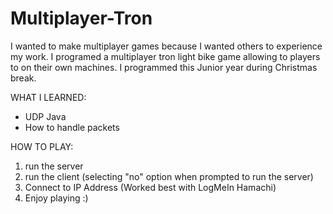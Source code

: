 # Multiplayer-Tron
I wanted to make multiplayer games because I wanted others to experience my work. I programed a multiplayer tron light bike game allowing 
to players to on their own machines. I programmed this Junior year during Christmas break.

WHAT I LEARNED:
- UDP Java
- How to handle packets

HOW TO PLAY:
1) run the server
2) run the client (selecting "no" option when prompted to run the server)
3) Connect to IP Address (Worked best with LogMeIn Hamachi)
4) Enjoy playing :)
